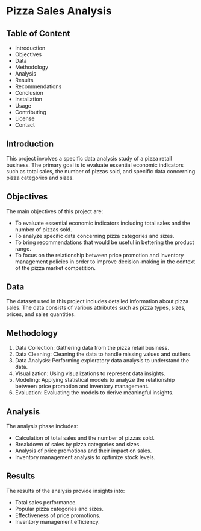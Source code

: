 # Pizza Sales Analysis

## Table of Content

- Introduction
- Objectives
- Data
- Methodology
- Analysis
- Results
- Recommendations
- Conclusion
- Installation
- Usage
- Contributing
- License
- Contact

## Introduction

This project involves a specific data analysis study of a pizza retail business. The primary goal is to evaluate essential economic indicators such as total sales, the number of pizzas sold, and specific data concerning pizza categories and sizes.

## Objectives
The main objectives of this project are:

- To evaluate essential economic indicators including total sales and the number of pizzas sold.
- To analyze specific data concerning pizza categories and sizes.
- To bring recommendations that would be useful in bettering the product range.
- To focus on the relationship between price promotion and inventory management policies in order to improve decision-making in the context of the pizza market competition.

## Data
The dataset used in this project includes detailed information about pizza sales. The data consists of various attributes such as pizza types, sizes, prices, and sales quantities.

## Methodology
1. Data Collection: Gathering data from the pizza retail business.
2. Data Cleaning: Cleaning the data to handle missing values and outliers.
3. Data Analysis: Performing exploratory data analysis to understand the data.
4. Visualization: Using visualizations to represent data insights.
5. Modeling: Applying statistical models to analyze the relationship between price promotion and inventory management.
6. Evaluation: Evaluating the models to derive meaningful insights.

## Analysis
The analysis phase includes:

- Calculation of total sales and the number of pizzas sold.
- Breakdown of sales by pizza categories and sizes.
- Analysis of price promotions and their impact on sales.
- Inventory management analysis to optimize stock levels.

## Results
The results of the analysis provide insights into:

- Total sales performance.
- Popular pizza categories and sizes.
- Effectiveness of price promotions.
- Inventory management efficiency.
